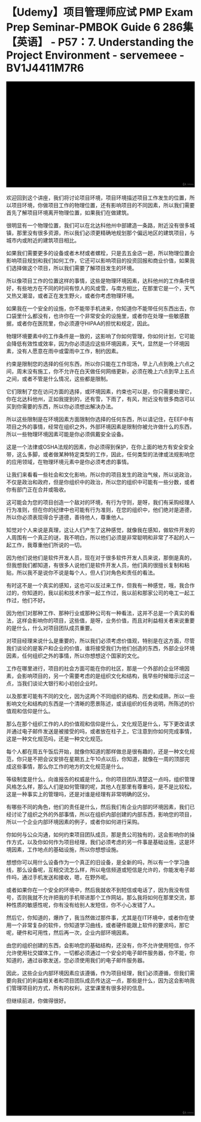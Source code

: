 # 【Udemy】项目管理师应试 PMP Exam Prep Seminar-PMBOK Guide 6  286集【英语】 - P57：7. Understanding the Project Environment - servemeee - BV1J4411M7R6

![](img/eea0d00c521fb9f0a6987045ef1537b5_0.png)

欢迎回到这个讲座，我们将讨论项目环境，项目环境描述项目工作发生的位置，所以项目环境，你做项目工作的物理位置，还有影响项目的不同因素，所以我们需要首先了解项目环境离开物理位置，如果我们在做建筑。

很明显有一个物理位置，我们可以在北达科他州中部建造一条路，附近没有很多城镇，那里没有很多资源，所以我们必须更精确地规划那个偏远地区的建筑项目，与城市内或附近的建筑项目相比。

如果我们需要更多的设备或者木材或者螺栓，只是去五金店一趟，所以物理位置会影响项目规划和我们如何工作，它还可以影响项目的投资回报和商业价值，如果我们选择做这个项目，所以我们需要了解项目发生的环境。

所以像项目工作的位置这样的事情，这些是物理环境因素，达科他州的工作条件很好，有些地方在不同的时间有惊人的风或雪，与南方相比，在那里它是一个，天气又热又潮湿，或者正在发生野火，或者你考虑物理环境。

如果我在一个安全的设施，你不能带手机进来，你知道你不能带任何东西出去，你口袋里什么都没有，也许你在一个非常安全的设施里，或者你在处理一些敏感数据，或者你在医院里，你必须遵守HIPAA的担忧和规定，因此。

物理环境要素中的工作条件是一致的，这影响了你如何管理，你如何计划，它可能会降低有效性或效率，因为你必须适应这些环境因素，天气，显然是一个环境因素，没有人愿意在雨中或雷雨中工作，制约因素。

约束是限制您的选择的任何东西，所以你只能在工作现场，早上八点到晚上六点之间，周末没有施工，你不允许在白天做任何网络更新，必须在晚上六点到早上五点之间，或者不管是什么情况，这些都是限制。

它们限制了您在访问方面的选择，或环境因素，约束也可以是，你只需要处理它，你在北达科他州，正如我提到的，还有雪，下雨了，有风，附近没有很多商店可以买到你需要的东西，所以你必须想出解决办法。

所以这些限制是在环境因素方面限制你选择的任何东西，所以请记住，在EEF中有项目之外的事情，经常在组织之外，外部环境因素是限制你被允许做什么的东西，所以一些物理环境因素可能是你必须佩戴安全设备。

这是一个法律或OSHA法规的因素，你必须得到保护，在你上面的地方有安全安全带，这么多脚，或者做某种特定类型的工作，因此，任何类型的法律或法规影响您的应用领域，在物理环境元素中是你必须考虑的事情。

让我们来看看一些社会和文化影响，所以你的项目发生的政治气候，所以说政治，不仅是政治和政府，但是你组织中的政治，所以您的组织中可能有一些分数，或者你有部门正在合并或吸收。

这可能会为您的项目创造一个敌对的环境，有行为守则，是呀，我们有采购经理人行为准则，但在你的纪律中也可能有行为准则，在您的组织中，他们绝对是道德，所以你必须表现得合乎道德，善待他人，尊重他人。

知觉对个人来说是真理，这让人们产生了这种感觉，就像我在感知，做软件开发的人周围有一个真正的谜，我不明白，所以他们必须是非常聪明和非常了不起的人一起工作，我尊重他们所说的一切。

因为他们说他们是软件开发人员，现在对于很多软件开发人员来说，那倒是真的，但我想我们都知道，有很多人说他们是软件开发人员，他们真的很擅长复制和粘贴，所以我不是说你不说是每个人，但人们对角色和责任的看法。

有时这不是一个真实的感知，这也可以反过来工作，但我有一种感觉，哦，我合作过的，你知道的，我以前和技术作家一起工作过，我以前和那家公司的电工一起工作过，他们不好。

因为他们对那种工作、那种行业或那种公司有一种看法，这并不总是一个真实的看法，这样会影响你的项目，这些值，是呀，业务价值，而且对利益相关者来说重要的是什么，什么对项目团队成员重要。

对项目经理来说什么是重要的，所以我们必须考虑价值观，特别是在这方面，尽管我们谈论的是客户和企业的价值，谁将接受我们为他们创造的东西，外部企业环境因素，任何组织之外的事情，所以你想想这个国家的文化。

工作在哪里进行，项目的社会方面可能在你的社区，那是一个外部的企业环境因素，会影响项目的，另一个需要考虑的是组织文化和结构，我早些时候暗示过这一点，当我们谈论大银行和小初创企业时。

以及那里可能有不同的文化，因为这两个不同组织的结构、历史和成熟，所以一些影响文化和结构的东西是一个清晰的愿景陈述，或该组织的任务说明，所陈述的价值观和信仰是什么。

那么在那个组织工作的人的价值观和信仰是什么，文化规范是什么，写下更改请求并通过电子邮件发送是被接受的吗，或者放在柱子上，它注意到你如何完成事情，这是一种文化规范吗，还是一种文化规范。

每个人都在周五午饭后开始，就像你知道的那样做总是很有趣的，还是一种文化规范，你只是不把会议安排在星期五上午10点以后，你知道，就像在一周的顶部完成这些事情，那么你工作的地方的文化规范是什么。

等级制度是什么，向谁报告的权威是什么，你的项目团队清楚这一点吗，组织管理风格怎么样，那么人们是如何管理的呢，其他人在那里有尊重吗，是不是比较松，这是一种事实上的管理吗，还是对谁是经理有非常明确的区分。

有哪些不同的角色，他们的责任是什么，然后我们有企业内部的环境因素，我们已经讨论了组织之外的外部事情，所以在组织内部创建的内部东西，影响您的项目，所以一个企业内部环境因素的例子，或者你如何进行采购。

你如何与公众沟通，如何约束项目团队成员，那是贵公司独有的，这会影响你的操作方式，以及你如何作为项目经理，我们必须考虑的另一件事是基础设施，这是环境因素，工作地点的基础设施，所以你想想设施。

想想你可以用什么设备作为一个真正的旧设备，是全新的吗，所以有一个学习曲线，那么设备呢，互相交流怎么样，所以电信频道或短信是允许的，你能发电子邮件吗，通过手机发送和接收，嗯，在野外呢。

或者如果你在一个安全的环境中，然后我就收不到短信或电话了，因为我没有信号，否则我就不允许把我的手机带进那个工作网站，那么我将如何在那里交流，那种性质的敏感性呢，你有没有给别人发短信，你不小心发错了人。

然后它，你知道的，爆炸了，我当然做过那件事，尤其是在IT环境中，或者你在使用一个非常复杂的软件，你知道学习曲线，或者硬件能跟上软件的要求吗，那它呢，硬件和可用性，然后再一次，企业内部环境因素。

由您的组织创建的东西，会影响您的基础结构，还没有，你不允许使用短信，你不允许使用社交媒体工作，一切都必须通过一个安全的电子邮件服务器，你不能，你知道的，通过谷歌发送，您必须使用我们的电子邮件服务器。

因此，这些企业内部环境因素应该遵循，作为项目经理，我们必须遵循，但我们需要向我们的利益相关者和项目团队成员传达这一点，那些是什么，因为这会影响我们管理项目的方式，所有的权利，这堂课里有很多好的信息。

但继续前进，你做得很好。

![](img/eea0d00c521fb9f0a6987045ef1537b5_2.png)